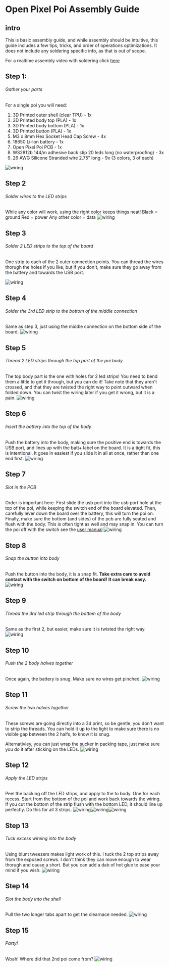 # Open Pixel Poi Assembly Guide

## intro

This is basic assembly guide, and while assembly should be intuitive, this guide includes a few tips, tricks, and order of operations optimizations. It does not include any soldering specific info, as that is out of scope.

For a realtime assembly video with soldering click [here](https://youtu.be/lT4Q7nI5Dq8?si=qJWZAIUzumP1a3XG)

## Step 1: 
###### Gather your parts
For a single poi you will need:
1. 3D Printed outer shell (clear TPU) - 1x
1. 3D Printed body top (PLA) - 1x
1. 3D Printed body bottom (PLA) - 1x
1. 3D Printed button (PLA) - 1x
1. M3 x 8mm Hex Socket Head Cap Screw - 4x
1. 18650 Li-Ion battery - 1x
1. Open Pixel Poi PCB - 1x
1. WS2812b 144/m adhesive back stip 20 leds long (no waterproofing) - 3x
1. 26 AWG Silicone Stranded wire 2.75" long - 9x (3 colors, 3 of each)

![wiring](./assembly_step_1.jpg)

## Step 2
###### Solder wires to the LED strips
While any color will work, using the right color keeps things neat!
Black = ground
Red = power
Any other color =  data
![wiring](./assembly_step_2.jpg)

## Step 3
###### Solder 2 LED strips to the top of the board
One strip to each of the 2 outer connection points.
You can thread the wires thorugh the holes if you like, but if you don't,
make sure they go away from the battery and towards the USB port.

![wiring](./assembly_step_3.jpg)

## Step 4
###### Solder the 3rd LED strip to the bottom of the middle connection
Same as step 3, just using the middle connection on the bottom side of the board.
![wiring](./assembly_step_4.jpg)

## Step 5
###### Thread 2 LED strips through the top part of the poi body
The top body part is the one with holes for 2 led strips!
You need to bend them a little to get it through, but you can do it!
Take note that they aren't crossed, and that they are twisted the right way to point outward when folded down.
You can twist the wiring later if you get it wrong, but it is a pain.
![wiring](./assembly_step_5.jpg)

## Step 6
###### Insert the battery into the top of the body
Push the battery into the body, making sure the positive end is towards the USB port, and lines up with the batt+ label on the board.
It is a tight fit, this is intentional.
It goes in easiest if you slide it in all at once, rather than one end first.
![wiring](./assembly_step_6.jpg)

## Step 7
###### Slot in the PCB
Order is important here.
First slide the usb port into the usb port hole at the top of the poi, while keeping the switch end of the board elevated.
Then, carefully lever down the board over the battery, this will turn the poi on.
Finally, make sure the bottom (and sides) of the pcb are fully seated and flush with the body.
This is often tight as well and may snap in.
You can turn the poi off with the switch see the [user manual]()
![wiring](./assembly_step_7.jpg)

## Step 8
###### Snap the button into body
Push the button into the body, it is a snap fit.
**Take extra care to avoid contact with the switch on bottom of the board!**
**It can break easy.**
![wiring](./assembly_step_8.jpg)

## Step 9
###### Thread the 3rd led strip through the bottom of the body
Same as the first 2, but easier, make sure it is twisted the right way.
![wiring](./assembly_step_9.jpg)

## Step 10
###### Push the 2 body halves together
Once again, the battery is snug. Make sure no wires get pinched.
![wiring](./assembly_step_10.jpg)

## Step 11
###### Screw the two halves together
These screws are going directly into a 3d print, so be gentle, you don't want to strip the threads. You can hold it up to the light to make sure there is no visible gap between the 2 halfs, to know it is snug.

Alternativley, you can just wrap the sucker in packing tape, just make sure you do it after sticking on the LEDs.
![wiring](./assembly_step_11.jpg)

## Step 12
###### Apply the LED strips
Peel the backing off the LED strips, and apply to the to body. 
One for each recess. 
Start from the bottom of the poi and work back towards the wiring. 
If you cut the bottom of the strip flush with the bottom LED, it should line up perfectly.
Do this for all 3 strips.
![wiring](./assembly_step_12a.jpg)![wiring](./assembly_step_12b.jpg)![wiring](./assembly_step_12c.jpg)

## Step 13
###### Tuck excess wireing into the body
Using blunt tweezers makes light work of this.
I tuck the 2 top strips away from the exposed screws.
I don't think they can move enough to wear thorugh and cause a short. But you can add a dab of hot glue to ease your mind if you wish.
![wiring](./assembly_step_13.jpg)

## Step 14
###### Slot the body into the shell
Pull the two longer tabs apart to get the clearnace needed.
![wiring](./assembly_step_14.jpg)

## Step 15
###### Party!
Woah! Where did that 2nd poi come from?
![wiring](./assembly_step_15.jpg)
